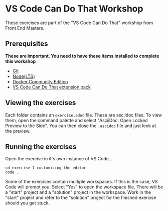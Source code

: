 # VS Code Can Do That Workshop

These exercises are part of the "VS Code Can Do That" workshop from Front End Masters.

## Prerequisites

**These are important. You need to have these items installed to complete this workshop**

- [Git](https://git-scm.com/downloads)
- [Node(LTS)](https://nodejs.org/en/)
- [Docker Community Edition](https://docs.docker.com/install/)
- [VS Code Can Do That extension pack](https://marketplace.visualstudio.com/items?itemName=burkeholland.vs-code-can-do-that)

## Viewing the exercises

Each folder contains an `exercise.adoc` file. These are asciidoc files. To view them, open the command palette and select "AsciiDoc: Open Locked Preview to the Side". You can then close the `.ascidoc` file and just look at the preview.

## Running the exercises

Open the exercise in it's own instance of VS Code...

```
cd exercise-1-customizing-the-editor
code .
```

Some of the exercises contain multiple workspaces. If this is the case, VS Code will prompt you. Select "Yes" to open the workspace file. There will be a "start" project and a "solution" project in the workspace. Work in the "start" project and refer to the "solution" project for the finished exercise should you get stuck.
